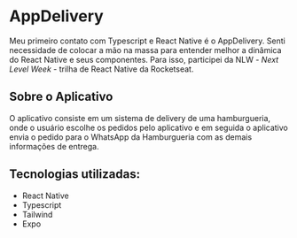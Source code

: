 # AppDelivery
Meu primeiro contato com Typescript e React Native é o AppDelivery. Senti necessidade de colocar a mão na massa para entender melhor a dinâmica do React Native e seus componentes. Para isso, participei da NLW - _Next Level Week_ - trilha de React Native da Rocketseat.

## Sobre o Aplicativo
O aplicativo consiste em um sistema de delivery de uma hamburgueria, onde o usuário escolhe os pedidos pelo aplicativo e em seguida o aplicativo envia o pedido para o WhatsApp da Hamburgueria com as demais informações de entrega.

## Tecnologias utilizadas:
- React Native
- Typescript
- Tailwind
- Expo
